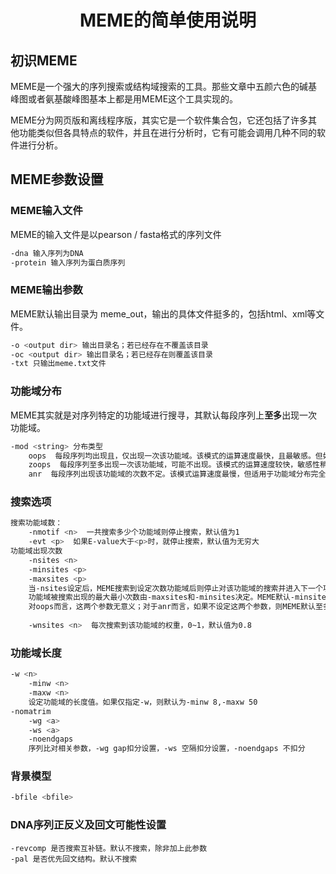 # <div align=center>MEME的简单使用说明</div>

## 初识MEME

MEME是一个强大的序列搜索或结构域搜索的工具。那些文章中五颜六色的碱基峰图或者氨基酸峰图基本上都是用MEME这个工具实现的。

MEME分为网页版和离线程序版，其实它是一个软件集合包，它还包括了许多其他功能类似但各具特点的软件，并且在进行分析时，它有可能会调用几种不同的软件进行分析。

## MEME参数设置

### MEME输入文件

MEME的输入文件是以pearson / fasta格式的序列文件

```bash
-dna 输入序列为DNA
-protein 输入序列为蛋白质序列
```

### MEME输出参数

MEME默认输出目录为 meme_out，输出的具体文件挺多的，包括html、xml等文件。

```bash
-o <output dir> 输出目录名；若已经存在不覆盖该目录
-oc <output dir> 输出目录名；若已经存在则覆盖该目录
-txt 只输出meme.txt文件
```

### 功能域分布

MEME其实就是对序列特定的功能域进行搜寻，其默认每段序列上**至多**出现一次功能域。

```bash
-mod <string> 分布类型
	oops  每段序列均出现且，仅出现一次该功能域。该模式的运算速度最快，且最敏感。但如果并不是所有序列均包含该功能域则可能会导致结果不准确。
	zoops  每段序列至多出现一次该功能域，可能不出现。该模式的运算速度较快，敏感性稍弱。
	anr  每段序列出现该功能域的次数不定。该模式运算速度最慢，但适用于功能域分布完全未知的情况。
```

### 搜索选项

```bash
搜索功能域数：
	-nmotif <n>  一共搜索多少个功能域则停止搜索，默认值为1
	-evt <p>  如果E-value大于<p>时，就停止搜索，默认值为无穷大
功能域出现次数
	-nsites <n>
	-minsites <p>
	-maxsites <p>
	当-nsites设定后，MEME搜索到设定次数功能域后则停止对该功能域的搜索并进入下一个功能域搜索。
	功能域被搜索出现的最大最小次数由-maxsites和-minsites决定。MEME默认-minsites为2，-maxsites的默认值根据搜索模式不同稍有区别：zoops为序列总数，anr为5倍序列总数或50之间的最小值。
	对oops而言，这两个参数无意义；对于anr而言，如果不设定这两个参数，则MEME默认至多搜索50次功能域。
	
	-wnsites <n>  每次搜索到该功能域的权重，0~1，默认值为0.8
```

### 功能域长度

```bash
-w <n>
	-minw <n>
	-maxw <n>
	设定功能域的长度值。如果仅指定-w，则默认为-minw 8,-maxw 50
-nomatrim
	-wg <a>
	-ws <a>
	-noendgaps
	序列比对相关参数，-wg gap扣分设置，-ws 空隔扣分设置，-noendgaps 不扣分
```

### 背景模型

```bash
-bfile <bfile>
```

### DNA序列正反义及回文可能性设置

```
-revcomp 是否搜索互补链。默认不搜索，除非加上此参数
-pal 是否优先回文结构。默认不搜索
```

